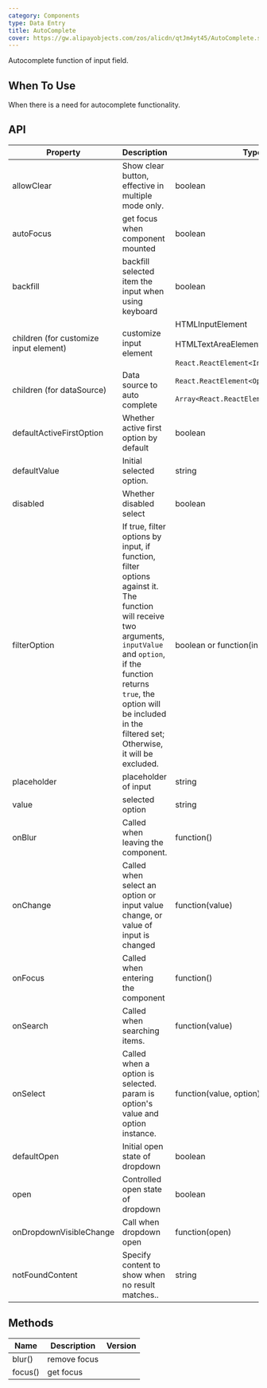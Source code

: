 ```yaml
---
category: Components
type: Data Entry
title: AutoComplete
cover: https://gw.alipayobjects.com/zos/alicdn/qtJm4yt45/AutoComplete.svg
---
```


Autocomplete function of input field.

## When To Use

When there is a need for autocomplete functionality.

## API

| Property | Description | Type | Default | Version |
| --- | --- | --- | --- | --- |
| allowClear | Show clear button, effective in multiple mode only. | boolean | false |  |
| autoFocus | get focus when component mounted | boolean | false |  |
| backfill | backfill selected item the input when using keyboard | boolean | false |  |
| children (for customize input element) | customize input element | HTMLInputElement <br /><br /> HTMLTextAreaElement <br /><br /> `React.ReactElement<InputProps>` | `<Input />` |  |
| children (for dataSource) | Data source to auto complete | `React.ReactElement<OptionProps>` <br /><br /> `Array<React.ReactElement<OptionProps>>` | - |  |
| defaultActiveFirstOption | Whether active first option by default | boolean | true |  |
| defaultValue | Initial selected option. | string | - |  |
| disabled | Whether disabled select | boolean | false |  |
| filterOption | If true, filter options by input, if function, filter options against it. The function will receive two arguments, `inputValue` and `option`, if the function returns `true`, the option will be included in the filtered set; Otherwise, it will be excluded. | boolean or function(inputValue, option) | true |  |
| placeholder | placeholder of input | string | - |  |
| value | selected option | string | - |  |
| onBlur | Called when leaving the component. | function() | - |  |
| onChange | Called when select an option or input value change, or value of input is changed | function(value) | - |  |
| onFocus | Called when entering the component | function() | - |  |
| onSearch | Called when searching items. | function(value) | - |  |
| onSelect | Called when a option is selected. param is option's value and option instance. | function(value, option) | - |  |
| defaultOpen | Initial open state of dropdown | boolean | - |  |
| open | Controlled open state of dropdown | boolean | - |  |
| onDropdownVisibleChange | Call when dropdown open | function(open) | - |  |
| notFoundContent | Specify content to show when no result matches.. | string | 'Not Found' |  |

## Methods

| Name    | Description  | Version |
| ------- | ------------ | ------- |
| blur()  | remove focus |         |
| focus() | get focus    |         |
